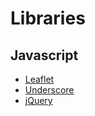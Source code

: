 # Libraries

## Javascript

- [Leaflet](http://leafletjs.com)
- [Underscore](http://underscorejs.org)
- [jQuery](https://jquery.com/)
